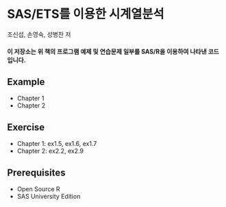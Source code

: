 # SAS/ETS를 이용한 시계열분석

조신섭, 손영숙, 성병찬 저

#### 이 저장소는 위 책의 프로그램 예제 및 연습문제 일부를 SAS/R을 이용하여 나타낸 코드입니다.

## Example

- Chapter 1
- Chapter 2

## Exercise

- Chapter 1: ex1.5, ex1.6, ex1.7
- Chapter 2: ex2.2, ex2.9

## Prerequisites

- Open Source R
- SAS University Edition
